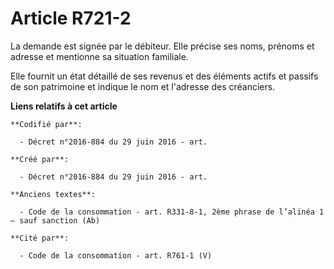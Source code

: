 # Article R721-2

La demande est signée par le débiteur. Elle précise ses noms, prénoms et adresse et mentionne sa situation familiale.

Elle fournit un état détaillé de ses revenus et des éléments actifs et passifs de son patrimoine et indique le nom et
l'adresse des créanciers.

**Liens relatifs à cet article**

	**Codifié par**:

	  - Décret n°2016-884 du 29 juin 2016 - art.

	**Créé par**:

	  - Décret n°2016-884 du 29 juin 2016 - art.

	**Anciens textes**:

	  - Code de la consommation - art. R331-8-1, 2ème phrase de l’alinéa 1 – sauf sanction (Ab)

	**Cité par**:

	  - Code de la consommation - art. R761-1 (V)
